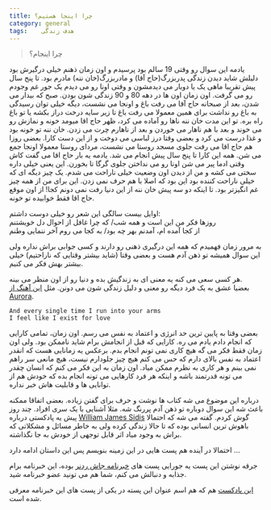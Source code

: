 ```yaml
---
title: چرا اینجا هستیم؟ 
category: general
tags:    هدف زندگی 
---
```


> چرا اینجام؟ 

یادمه این سوال رو وقتی 19 سالم بود پرسیدم و اون زمان ذهنم خیلی درگیرش بود دلیلش شاید دیدن زندگی پدربزرگ(حاج آقا) و مادربزرگ(خان ننه) مادرم بود. تا پنج سال پیش تقریبا ماهی یک یا دوبار می دیدمشون و وقتی اونا رو می دیدم یک جور غم وجودم رو می گرفت. اون زمان اون ها در دهه 80 و 90 زندگی شون بودن. صبح که بیدار می شدن، بعد از صبحانه حاج آقا می رفت باغ و اونجا می نشست، دیگه خیلی توان رسیدگی به باغ رو نداشت برای همین معمولا می رفت باغ تا زیر سایه درخت دراز بکشه یا تو باغ راه بره. تو این مدت خان ننه ناها رو آماده می کرد، ظهر حاج اقا میومد خونه و نمازش رو می خوند و بعد با هم ناهار می خوردن و بعد از ناهارم چرت می زدن. خان ننه تو خونه بود و غذا درست می کرد و بعضی وقتا درز لباسی می دوخت و از این دست کارا. بعضی روزا هم حاج اقا می رفت جلوی مسجد روستا می نشست، مردای روستا معمولا اونجا جمع می شن.
همه این کارا تا پنج سال پیش انجام می شد. یادمه یه بار حاج اقا می گفت کاش وقتی ادما پیر می شن اونا رو می نداختن جلوی گرگا تا بخورن. این یعنی خیلی داره سختی می کشه و من از دیدن اون وضعیت خیلی ناراحت می شدم. یک چیز دیگه ای که خیلی ناراحت کننده بود این بود که اصلا با هم حرف نمی زدن. این برای من از همه چیز غم انگیزتر بود. تا اینکه دو سه پیش خان ننه از این دنیا رفت نمی دونم کجا! از اون موقع حاج اقا فقط خوابیده تو خونه.

اوایل بیست سالگی این شعر رو خیلی دوست داشتم: <br/>
روزها فکر من این است و همه شب/         که چرا غافل از احوال دل خویشتنم<br/>
از کجا آمده ام، آمدنم بهر چه بود/      به کجا می روم آخر ننمایی وطنم

به مرور زمان فهمیدم که همه این درگیری ذهنی رو دارند و کسی جوابی براش نداره ولی این سوال همیشه تو ذهن آدم هست و بعضی وقتا (شاید بیشتر وقتایی که ناراحتیم) خیلی بیشتر بهش فکر می کنیم.

هر کسی سعی می کنه یه معنی ای به زندگیش بده و دنیا رو از اون منظر می بینه. <br/>
بعضیا عشق به یک فرد دیگه رو معنی و دلیل زندگی شون می دونن. مثل [این آهنگ از Aurora](https://www.youtube.com/watch?v=7YDkrJaiCrw).

    And every single time I run into your arms
    I feel like I exist for love

بعضی وقتا به پایین ترین حد انرژی و اعتماد به نفس می رسم. اون زمان، تمامی کارایی که انجام دادم یادم می ره. کارایی که قبل از انجامش برام شاید ناممکن بود. ولی اون زمان فقط فکر می گه هیچ کاری نمی تونم انجام بدم. برعکس یه زمانایی هست که انقدر اعتماد به نفس بالای دارم که حس می کنم هیچ چیز جلودارم نیست، هیچ مانعی سر راهم نمی بینم و هر کاری به نظرم ممکن میاد. اون زمان به این فکر می کنم که انسان چقدر می تونه قدرتمند باشه و اینکه هر فرد کارهایی می تونه انجام بده که خودش هم از توانایی ها و قابلیت هاش خبر نداره.

درباره این موضوع می شه کتاب ها نوشت و حرف برای گفتن زیاده. بعضی اتفاقا ممکنه باعث شه این سوال دوباره تو ذهن آدم پررنگ شه. مثلا آشنایی با یک سری افراد. چند روز پیش یه پادکستی درباره [William James Sidis](https://en.wikipedia.org/wiki/William_James_Sidis) گوش کردم. گفته می شه که احتمالا باهوش ترین انسانی بوده که تا حالا زندگی کرده ولی به خاطر مسائل و مشکلاتی که براش به وجود میاد اثر قابل توجهی از خودش به جا نگذاشته.

احتمالا در آینده هم پست هایی در این زمینه بنویسم پس این داستان ادامه دارد ...

جرقه نوشتن این پست یه جورایی پست های [خبرنامه جاش ردنر](https://us12.campaign-archive.com/home/?u=82e3799bafd7e45119c16cfd6&id=28642a5ff6) بوده، این خبرنامه برام جذابه و دنبالش می کنم، شما هم می تونید عضو خبرنامه شید.

[این پادکست](https://why-are-we-here.simplecast.com/) هم که هم اسم عنوان این پسته در یکی از پست های این خبرنامه معرفی شده است.


